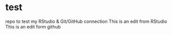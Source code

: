 # test
repo to test my RStudio &amp; Git/GitHub connection
This is an edit from RStudio
This is an edit form github
